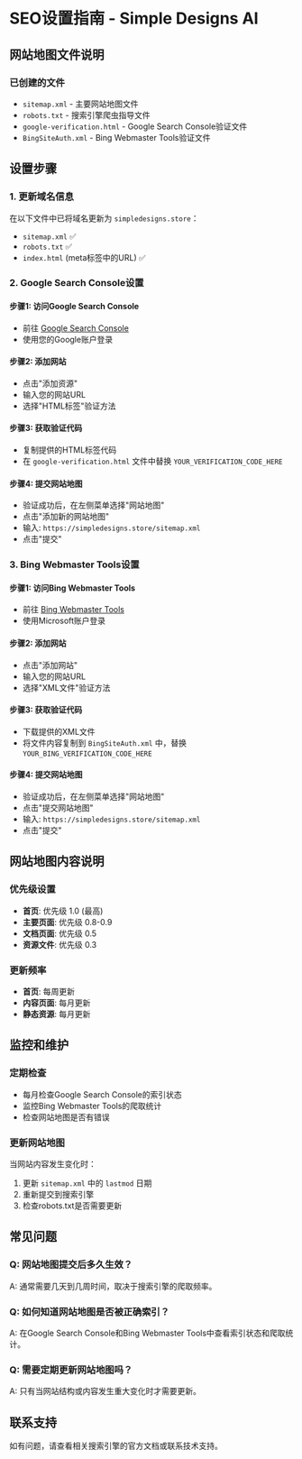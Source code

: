 # SEO设置指南 - Simple Designs AI

## 网站地图文件说明

### 已创建的文件
- `sitemap.xml` - 主要网站地图文件
- `robots.txt` - 搜索引擎爬虫指导文件
- `google-verification.html` - Google Search Console验证文件
- `BingSiteAuth.xml` - Bing Webmaster Tools验证文件

## 设置步骤

### 1. 更新域名信息
在以下文件中已将域名更新为 `simpledesigns.store`：
- `sitemap.xml` ✅
- `robots.txt` ✅
- `index.html` (meta标签中的URL) ✅

### 2. Google Search Console设置

#### 步骤1: 访问Google Search Console
- 前往 [Google Search Console](https://search.google.com/search-console)
- 使用您的Google账户登录

#### 步骤2: 添加网站
- 点击"添加资源"
- 输入您的网站URL
- 选择"HTML标签"验证方法

#### 步骤3: 获取验证代码
- 复制提供的HTML标签代码
- 在 `google-verification.html` 文件中替换 `YOUR_VERIFICATION_CODE_HERE`

#### 步骤4: 提交网站地图
- 验证成功后，在左侧菜单选择"网站地图"
- 点击"添加新的网站地图"
- 输入: `https://simpledesigns.store/sitemap.xml`
- 点击"提交"

### 3. Bing Webmaster Tools设置

#### 步骤1: 访问Bing Webmaster Tools
- 前往 [Bing Webmaster Tools](https://www.bing.com/webmasters)
- 使用Microsoft账户登录

#### 步骤2: 添加网站
- 点击"添加网站"
- 输入您的网站URL
- 选择"XML文件"验证方法

#### 步骤3: 获取验证代码
- 下载提供的XML文件
- 将文件内容复制到 `BingSiteAuth.xml` 中，替换 `YOUR_BING_VERIFICATION_CODE_HERE`

#### 步骤4: 提交网站地图
- 验证成功后，在左侧菜单选择"网站地图"
- 点击"提交网站地图"
- 输入: `https://simpledesigns.store/sitemap.xml`
- 点击"提交"

## 网站地图内容说明

### 优先级设置
- **首页**: 优先级 1.0 (最高)
- **主要页面**: 优先级 0.8-0.9
- **文档页面**: 优先级 0.5
- **资源文件**: 优先级 0.3

### 更新频率
- **首页**: 每周更新
- **内容页面**: 每月更新
- **静态资源**: 每月更新

## 监控和维护

### 定期检查
- 每月检查Google Search Console的索引状态
- 监控Bing Webmaster Tools的爬取统计
- 检查网站地图是否有错误

### 更新网站地图
当网站内容发生变化时：
1. 更新 `sitemap.xml` 中的 `lastmod` 日期
2. 重新提交到搜索引擎
3. 检查robots.txt是否需要更新

## 常见问题

### Q: 网站地图提交后多久生效？
A: 通常需要几天到几周时间，取决于搜索引擎的爬取频率。

### Q: 如何知道网站地图是否被正确索引？
A: 在Google Search Console和Bing Webmaster Tools中查看索引状态和爬取统计。

### Q: 需要定期更新网站地图吗？
A: 只有当网站结构或内容发生重大变化时才需要更新。

## 联系支持
如有问题，请查看相关搜索引擎的官方文档或联系技术支持。 
